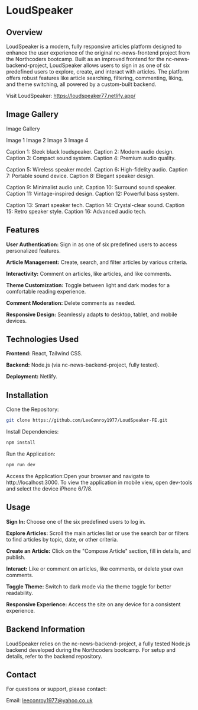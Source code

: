 # LoudSpeaker

## Overview

LoudSpeaker is a modern, fully responsive articles platform designed to enhance the user experience of the original nc-news-frontend project from the Northcoders bootcamp. Built as an improved frontend for the nc-news-backend-project, LoudSpeaker allows users to sign in as one of six predefined users to explore, create, and interact with articles. The platform offers robust features like article searching, filtering, commenting, liking, and theme switching, all powered by a custom-built backend.

Visit LoudSpeaker: https://loudspeaker77.netlify.app/

## Image Gallery

Image Gallery

Image 1
Image 2
Image 3
Image 4

Caption 1: Sleek black loudspeaker.
Caption 2: Modern audio design.
Caption 3: Compact sound system.
Caption 4: Premium audio quality.

Caption 5: Wireless speaker model.
Caption 6: High-fidelity audio.
Caption 7: Portable sound device.
Caption 8: Elegant speaker design.

Caption 9: Minimalist audio unit.
Caption 10: Surround sound speaker.
Caption 11: Vintage-inspired design.
Caption 12: Powerful bass system.

Caption 13: Smart speaker tech.
Caption 14: Crystal-clear sound.
Caption 15: Retro speaker style.
Caption 16: Advanced audio tech.

## Features

**User Authentication:** Sign in as one of six predefined users to access personalized features.

**Article Management:** Create, search, and filter articles by various criteria.

**Interactivity:** Comment on articles, like articles, and like comments.

**Theme Customization:** Toggle between light and dark modes for a comfortable reading experience.

**Comment Moderation:** Delete comments as needed.

**Responsive Design:** Seamlessly adapts to desktop, tablet, and mobile devices.

## Technologies Used

**Frontend:** React, Tailwind CSS.

**Backend:** Node.js (via nc-news-backend-project, fully tested).

**Deployment:** Netlify.

## Installation

Clone the Repository:

```bash
git clone https://github.com/LeeConroy1977/LoudSpeaker-FE.git
```

Install Dependencies:

```bash
npm install
```

Run the Application:

```bash
npm run dev
```

Access the Application:Open your browser and navigate to http://localhost:3000.
To view the application in mobile view, open dev-tools and select the device iPhone 6/7/8.

## Usage

**Sign In:** Choose one of the six predefined users to log in.

**Explore Articles:** Scroll the main articles list or use the search bar or filters to find articles by topic, date, or other criteria.

**Create an Article:** Click on the "Compose Article" section, fill in details, and publish.

**Interact:** Like or comment on articles, like comments, or delete your own comments.

**Toggle Theme:** Switch to dark mode via the theme toggle for better readability.

**Responsive Experience:** Access the site on any device for a consistent experience.

## Backend Information

LoudSpeaker relies on the nc-news-backend-project, a fully tested Node.js backend developed during the Northcoders bootcamp. For setup and details, refer to the backend repository.

## Contact

For questions or support, please contact:

Email: leeconroy1977@yahoo.co.uk
